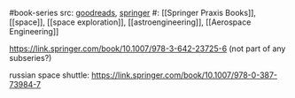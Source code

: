 #book-series 
src: [goodreads](https://www.goodreads.com/series/71233-springer-praxis-books-astronautical-engineering), [springer](https://www.springer.com/series/5495) 
#: [[Springer Praxis Books]], [[space]], [[space exploration]], [[astroengineering]], [[Aerospace Engineering]] 

https://link.springer.com/book/10.1007/978-3-642-23725-6 (not part of any subseries?)

russian space shuttle: https://link.springer.com/book/10.1007/978-0-387-73984-7

